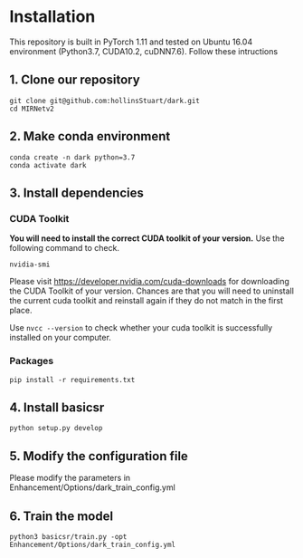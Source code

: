 # Installation

This repository is built in PyTorch 1.11 and tested on Ubuntu 16.04 environment (Python3.7, CUDA10.2, cuDNN7.6).
Follow these intructions

## 1. Clone our repository
```shell
git clone git@github.com:hollinsStuart/dark.git
cd MIRNetv2
```

## 2. Make conda environment
```shell
conda create -n dark python=3.7
conda activate dark
```

## 3. Install dependencies
### CUDA Toolkit
**You will need to install the correct CUDA toolkit of your version.** Use the following command to check.
```shell
nvidia-smi
```
Please visit https://developer.nvidia.com/cuda-downloads for downloading the CUDA Toolkit of your version. Chances are that you will need to uninstall the current cuda toolkit and reinstall again if they do not match in the first place.

Use 
```nvcc --version``` to check whether your cuda toolkit is successfully installed on your computer.

### Packages
```shell
pip install -r requirements.txt
```

## 4. Install basicsr
```shell
python setup.py develop
```


## 5. Modify the configuration file
Please modify the parameters in Enhancement/Options/dark_train_config.yml

## 6. Train the model
```shell
python3 basicsr/train.py -opt Enhancement/Options/dark_train_config.yml
```
